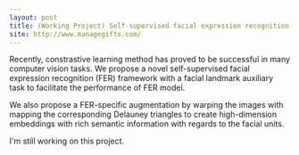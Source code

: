 ```yaml
---
layout: post
title: (Working Project) Self-supervised facial expression recognition with multi-task learning
site: http://www.managegifts.com/
---
```


Recently, constrastive learning method has proved to be successful in many computer vision tasks. We propose a novel self-supervised facial expression recognition (FER) framework with a facial landmark auxiliary task to facilitate the performance of FER model. 

We also propose a FER-specific augmentation by warping the images with mapping the corresponding Delauney triangles to create high-dimension embeddings with rich semantic information with regards to the facial units.

I'm still working on this project.
